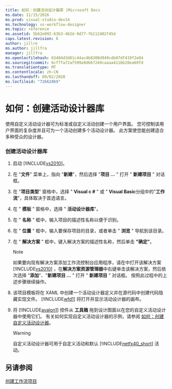 ```yaml
---
title: 如何：创建活动设计器库 |Microsoft Docs
ms.date: 11/15/2016
ms.prod: visual-studio-dev14
ms.technology: vs-workflow-designer
ms.topic: reference
ms.assetid: 5b62e092-63b3-462d-9d77-fb112482f45d
caps.latest.revision: 8
author: jillre
ms.author: jillfra
manager: jillfra
ms.openlocfilehash: 63404d3d81c44ac4b8308d949cdb87df419f2e04
ms.sourcegitcommit: 6cfffa72af599a9d667249caaaa411bb28ea69fd
ms.translationtype: MT
ms.contentlocale: zh-CN
ms.lasthandoff: 09/02/2020
ms.locfileid: "72662869"
---
```

# <a name="how-to-create-an-activity-designer-library"></a>如何：创建活动设计器库
使用自定义活动设计器可为标准或自定义活动创建一个用户界面。 您可控制该用户界面的复杂度并且可为一个活动创建多个活动设计器。 此方案使您能创建适合多种受众的设计器。

### <a name="to-create-an-activity-designer-library"></a>创建活动设计器库

1. 启动 [!INCLUDE[vs2010](../includes/vs2010-md.md)]。

2. 在 "**文件**" 菜单上，指向 "**新建**"，然后选择 "**项目 ...** " 打开 " **新建项目** " 对话框。

3. 在 "**项目类型**" 窗格中，选择 " **Visual c #** " 或 " **Visual Basic**分组中的"**工作流**"，具体取决于首选语言。

4. 在 " **模板** " 窗格中，选择 " **活动设计器库**"。

5. 在 " **名称** " 框中，输入项目的描述性名称以便于识别。

6. 在 " **位置** " 框中，输入要保存项目的目录，或者单击 " **浏览** " 导航到该目录。

7. 在 " **解决方案** " 框中，键入解决方案的描述性名称，然后单击 **"确定"**。

    > [!NOTE]
    > 如果要向现有解决方案添加工作流控制台应用程序，请在中打开该解决方案 [!INCLUDE[vs2010](../includes/vs2010-md.md)] ，在**解决方案资源管理器**中右键单击该解决方案，然后依次选择 "**添加**"、"**新建项目 ...** " 打开 " **新建项目** " 对话框。 按照此过程中的上述步骤继续操作。

8. 该项目模板将在 XAML 中创建一个活动设计器定义并在源代码中创建代码隐藏实现文件。 [!INCLUDE[wfd1](../includes/wfd1-md.md)] 将打开并显示活动设计器的画布。

9. 将 [!INCLUDE[avalon1](../includes/avalon1-md.md)] 控件从 **工具箱** 拖到设计图面以在您的自定义活动设计器中使用它们。  有关如何实现自定义活动设计器的示例，请参阅 [如何：创建自定义活动设计器](https://msdn.microsoft.com/library/2f3aade6-facc-44ef-9657-a407ef8b9b31)。

    > [!WARNING]
    > 自定义活动设计器可用于自定义活动和默认 [!INCLUDE[netfx40_short](../includes/netfx40-short-md.md)] 活动。

## <a name="see-also"></a>另请参阅
 [创建工作流项目](../workflow-designer/creating-a-workflow-project.md)